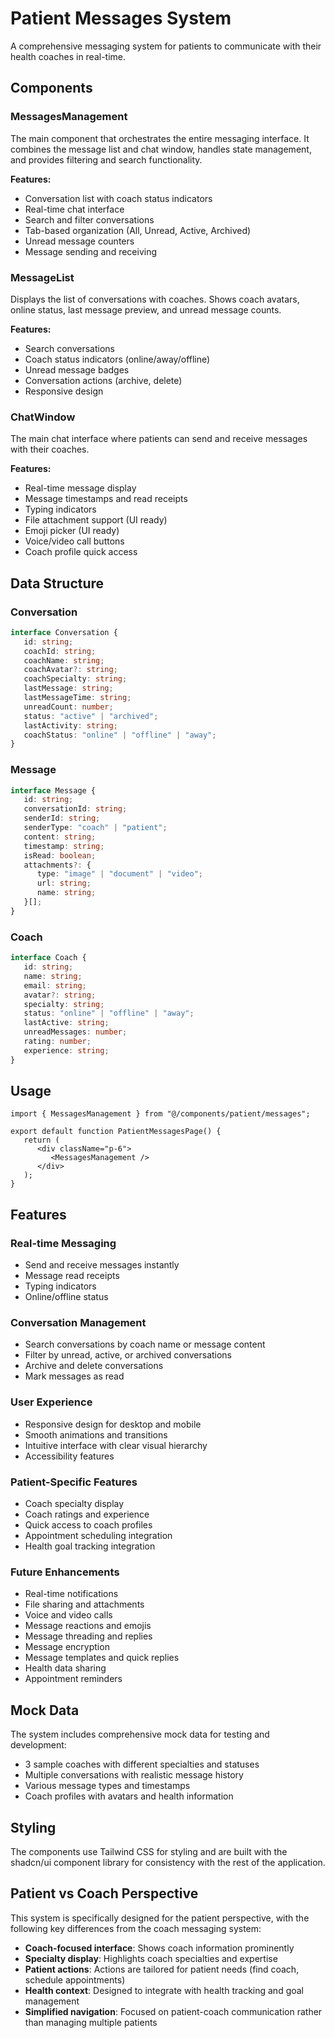 # Patient Messages System

A comprehensive messaging system for patients to communicate with their health coaches in real-time.

## Components

### MessagesManagement

The main component that orchestrates the entire messaging interface. It combines the message list and chat window, handles state management, and provides filtering and search functionality.

**Features:**

-  Conversation list with coach status indicators
-  Real-time chat interface
-  Search and filter conversations
-  Tab-based organization (All, Unread, Active, Archived)
-  Unread message counters
-  Message sending and receiving

### MessageList

Displays the list of conversations with coaches. Shows coach avatars, online status, last message preview, and unread message counts.

**Features:**

-  Search conversations
-  Coach status indicators (online/away/offline)
-  Unread message badges
-  Conversation actions (archive, delete)
-  Responsive design

### ChatWindow

The main chat interface where patients can send and receive messages with their coaches.

**Features:**

-  Real-time message display
-  Message timestamps and read receipts
-  Typing indicators
-  File attachment support (UI ready)
-  Emoji picker (UI ready)
-  Voice/video call buttons
-  Coach profile quick access

## Data Structure

### Conversation

```typescript
interface Conversation {
   id: string;
   coachId: string;
   coachName: string;
   coachAvatar?: string;
   coachSpecialty: string;
   lastMessage: string;
   lastMessageTime: string;
   unreadCount: number;
   status: "active" | "archived";
   lastActivity: string;
   coachStatus: "online" | "offline" | "away";
}
```

### Message

```typescript
interface Message {
   id: string;
   conversationId: string;
   senderId: string;
   senderType: "coach" | "patient";
   content: string;
   timestamp: string;
   isRead: boolean;
   attachments?: {
      type: "image" | "document" | "video";
      url: string;
      name: string;
   }[];
}
```

### Coach

```typescript
interface Coach {
   id: string;
   name: string;
   email: string;
   avatar?: string;
   specialty: string;
   status: "online" | "offline" | "away";
   lastActive: string;
   unreadMessages: number;
   rating: number;
   experience: string;
}
```

## Usage

```tsx
import { MessagesManagement } from "@/components/patient/messages";

export default function PatientMessagesPage() {
   return (
      <div className="p-6">
         <MessagesManagement />
      </div>
   );
}
```

## Features

### Real-time Messaging

-  Send and receive messages instantly
-  Message read receipts
-  Typing indicators
-  Online/offline status

### Conversation Management

-  Search conversations by coach name or message content
-  Filter by unread, active, or archived conversations
-  Archive and delete conversations
-  Mark messages as read

### User Experience

-  Responsive design for desktop and mobile
-  Smooth animations and transitions
-  Intuitive interface with clear visual hierarchy
-  Accessibility features

### Patient-Specific Features

-  Coach specialty display
-  Coach ratings and experience
-  Quick access to coach profiles
-  Appointment scheduling integration
-  Health goal tracking integration

### Future Enhancements

-  Real-time notifications
-  File sharing and attachments
-  Voice and video calls
-  Message reactions and emojis
-  Message threading and replies
-  Message encryption
-  Message templates and quick replies
-  Health data sharing
-  Appointment reminders

## Mock Data

The system includes comprehensive mock data for testing and development:

-  3 sample coaches with different specialties and statuses
-  Multiple conversations with realistic message history
-  Various message types and timestamps
-  Coach profiles with avatars and health information

## Styling

The components use Tailwind CSS for styling and are built with the shadcn/ui component library for consistency with the rest of the application.

## Patient vs Coach Perspective

This system is specifically designed for the patient perspective, with the following key differences from the coach messaging system:

-  **Coach-focused interface**: Shows coach information prominently
-  **Specialty display**: Highlights coach specialties and expertise
-  **Patient actions**: Actions are tailored for patient needs (find coach, schedule appointments)
-  **Health context**: Designed to integrate with health tracking and goal management
-  **Simplified navigation**: Focused on patient-coach communication rather than managing multiple patients

